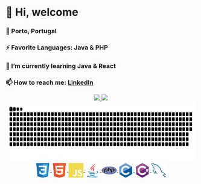 # 👋 Hi, welcome
### 🏡 Porto, Portugal
### ⚡ Favorite Languages: Java & PHP
### 🌱 I’m currently learning Java & React
### 📫 How to reach me: <a href="https://github.com/bruno1013">LinkedIn</a>


<div align="center">
  <a href="https://github.com/bruno1013">
  <img height="160em" src="https://github-readme-stats.vercel.app/api?username=bruno1013&show_icons=true&theme=radical&include_all_commits=true&count_private=true"/>
  <img height="160em" src="https://github-readme-stats.vercel.app/api/top-langs/?username=bruno1013&layout=compact&langs_count=7&theme=radical"/>
  <img height="160em" src="https://github.com/bruno1013/bruno1013/blob/output/github-contribution-grid-snake.svg"/>    
</div>

<div align="center">
   <img align="center" alt="CSS" height="40" width="40" src="https://raw.githubusercontent.com/devicons/devicon/master/icons/css3/css3-original.svg" />
   <img align="center" alt="HTML5" height="40" width="40" src="https://raw.githubusercontent.com/devicons/devicon/master/icons/html5/html5-original.svg" />
   <img align="center" alt="JS" height="40" width="40" src="https://raw.githubusercontent.com/devicons/devicon/master/icons/javascript/javascript-plain.svg" />
   <img align="center" alt="Elixir" height="40" width="40" src="https://raw.githubusercontent.com/devicons/devicon/master/icons/java/java-original.svg" />
   <img align="center" alt="Figma" height="40" width="40" src="https://raw.githubusercontent.com/devicons/devicon/master/icons/php/php-original.svg" />
   <img align="center" alt="C" height="40" width="40" src="https://raw.githubusercontent.com/devicons/devicon/master/icons/c/c-original.svg" />
   <img align="center" alt="C#" height="40" width="40" src="https://raw.githubusercontent.com/devicons/devicon/master/icons/csharp/csharp-original.svg" />
   <img align="center" alt="MySQL" height="40" width="40" src="https://raw.githubusercontent.com/devicons/devicon/master/icons/mysql/mysql-original.svg" />
</div>

<!---
Bruno1013/Bruno1013 is a ✨ special ✨ repository because its `README.md` (this file) appears on your GitHub profile.
You can click the Preview link to take a look at your changes.
--->
